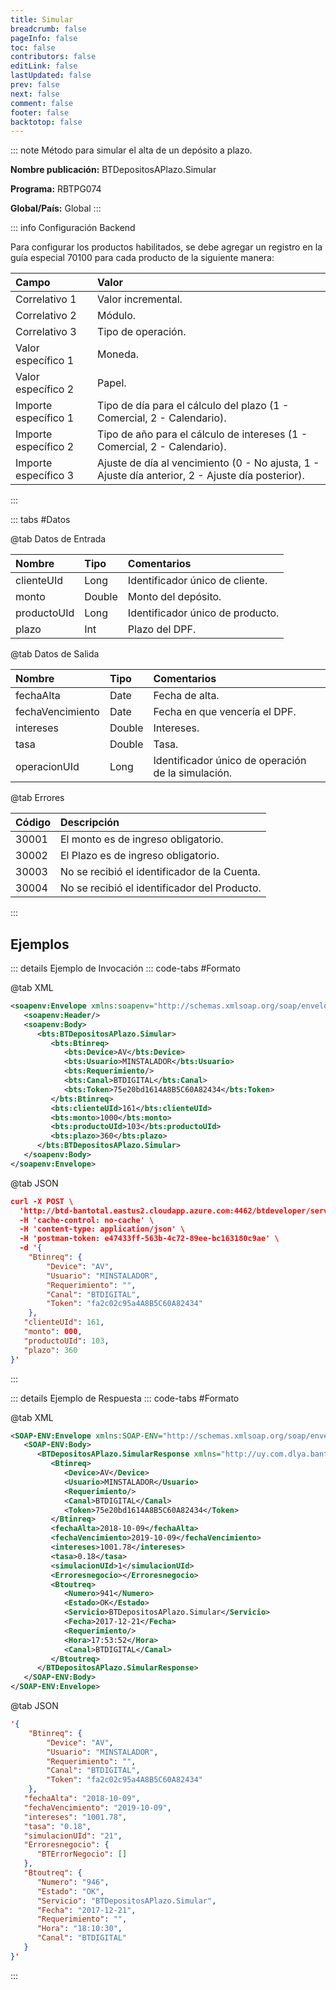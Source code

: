 ```yaml
---
title: Simular
breadcrumb: false
pageInfo: false
toc: false
contributors: false
editLink: false
lastUpdated: false
prev: false
next: false
comment: false
footer: false
backtotop: false
---
```


<!-- ABRE DATOS DEL MÉTODO -->
::: note Método para simular el alta de un depósito a plazo.

**Nombre publicación:** BTDepositosAPlazo.Simular

**Programa:** RBTPG074

**Global/País:** Global
:::
<!-- CIERRA DATOS DEL MÉTODO -->

<!-- ABRE CONFIGURACIÓN BACKEND -->
::: info Configuración Backend

Para configurar los productos habilitados, se debe agregar un registro en la guía especial 70100 para cada producto de la siguiente manera: 

Campo | Valor 
:--------- | :-----------  
Correlativo 1 | Valor incremental. 
Correlativo 2 | Módulo. 
Correlativo 3 | Tipo de operación. 
Valor específico 1 | Moneda. 
Valor específico 2 | Papel. 
Importe específico 1 | Tipo de día para el cálculo del plazo (1 - Comercial, 2 - Calendario). 
Importe específico 2 | Tipo de año para el cálculo de intereses (1 - Comercial, 2 - Calendario).
Importe específico 3 | Ajuste de día al vencimiento (0 - No ajusta, 1 - Ajuste día anterior, 2 - Ajuste día posterior).
:::
<!-- CIERRA CONFIGURACIÓN BACKEND -->

<!-- ABRE TABLA DE DATOS -->
::: tabs #Datos 

@tab Datos de Entrada

Nombre | Tipo | Comentarios
:--------- | :--------- | :---------
clienteUId | Long | Identificador único de cliente.
monto | Double | Monto del depósito.
productoUId | Long | Identificador único de producto.
plazo | Int | Plazo del DPF.

@tab Datos de Salida

Nombre | Tipo | Comentarios
:--------- | :----------- | :-----------
fechaAlta | Date | Fecha de alta.
fechaVencimiento | Date | Fecha en que vencería el DPF.
intereses | Double | Intereses.
tasa | Double | Tasa.
operacionUId | Long | Identificador único de operación de la simulación.

@tab Errores

Código | Descripción
:--------- | :-----------
30001 | El monto es de ingreso obligatorio.
30002 | El Plazo es de ingreso obligatorio.
30003 | No se recibió el identificador de la Cuenta.
30004 | No se recibió el identificador del Producto.
::: 
<!-- CIERRA TABLA DE DATOS -->

## **Ejemplos**

<!-- ABRE EJEMPLO DE INVOCACIÓN -->
::: details Ejemplo de Invocación 
::: code-tabs #Formato

@tab XML
```xml
<soapenv:Envelope xmlns:soapenv="http://schemas.xmlsoap.org/soap/envelope/" xmlns:bts="http://uy.com.dlya.bantotal/BTSOA/">
   <soapenv:Header/>
   <soapenv:Body>
      <bts:BTDepositosAPlazo.Simular>
         <bts:Btinreq>
            <bts:Device>AV</bts:Device>
            <bts:Usuario>MINSTALADOR</bts:Usuario>
            <bts:Requerimiento/>
            <bts:Canal>BTDIGITAL</bts:Canal>
            <bts:Token>75e20bd1614A8B5C60A82434</bts:Token>
         </bts:Btinreq>
         <bts:clienteUId>161</bts:clienteUId>
         <bts:monto>1000</bts:monto>
         <bts:productoUId>103</bts:productoUId>
         <bts:plazo>360</bts:plazo>
      </bts:BTDepositosAPlazo.Simular>
   </soapenv:Body>
</soapenv:Envelope>
```

@tab JSON
```json
curl -X POST \
  'http://btd-bantotal.eastus2.cloudapp.azure.com:4462/btdeveloper/servlet/com.dlya.bantotal.odwsbt_BTDepositosAPlazo?Simular=' \
  -H 'cache-control: no-cache' \
  -H 'content-type: application/json' \
  -H 'postman-token: e47433ff-563b-4c72-89ee-bc163180c9ae' \
  -d '{
	"Btinreq": {
		"Device": "AV",
		"Usuario": "MINSTALADOR",
		"Requerimiento": "",
		"Canal": "BTDIGITAL",
		"Token": "fa2c02c95a4A8B5C60A82434"
	},
   "clienteUId": 161,
   "monto": 000,
   "productoUId": 103,
   "plazo": 360
}'
```
:::
<!-- CIERRA EJEMPLO DE INVOCACIÓN -->

<!-- ABRE EJEMPLO DE RESPUESTA -->
::: details Ejemplo de Respuesta 
::: code-tabs #Formato

@tab XML
```xml
<SOAP-ENV:Envelope xmlns:SOAP-ENV="http://schemas.xmlsoap.org/soap/envelope/" xmlns:xsd="http://www.w3.org/2001/XMLSchema" xmlns:SOAP-ENC="http://schemas.xmlsoap.org/soap/encoding/" xmlns:xsi="http://www.w3.org/2001/XMLSchema-instance">
   <SOAP-ENV:Body>
      <BTDepositosAPlazo.SimularResponse xmlns="http://uy.com.dlya.bantotal/BTSOA/">
         <Btinreq>
            <Device>AV</Device>
            <Usuario>MINSTALADOR</Usuario>
            <Requerimiento/>
            <Canal>BTDIGITAL</Canal>
            <Token>75e20bd1614A8B5C60A82434</Token>
         </Btinreq>
         <fechaAlta>2018-10-09</fechaAlta>
         <fechaVencimiento>2019-10-09</fechaVencimiento>
         <intereses>1001.78</intereses>
         <tasa>0.18</tasa>
         <simulacionUId>1</simulacionUId>
         <Erroresnegocio></Erroresnegocio>
         <Btoutreq>
            <Numero>941</Numero>
            <Estado>OK</Estado>
            <Servicio>BTDepositosAPlazo.Simular</Servicio>
            <Fecha>2017-12-21</Fecha>
            <Requerimiento/>
            <Hora>17:53:52</Hora>
            <Canal>BTDIGITAL</Canal>
         </Btoutreq>
      </BTDepositosAPlazo.SimularResponse>
   </SOAP-ENV:Body>
</SOAP-ENV:Envelope>
```

@tab JSON
```json
'{
	"Btinreq": {
		"Device": "AV",
		"Usuario": "MINSTALADOR",
		"Requerimiento": "",
		"Canal": "BTDIGITAL",
		"Token": "fa2c02c95a4A8B5C60A82434"
	},
   "fechaAlta": "2018-10-09",
   "fechaVencimiento": "2019-10-09",
   "intereses": "1001.78",
   "tasa": "0.18",
   "simulacionUId": "21",
   "Erroresnegocio": {
      "BTErrorNegocio": []
   },
   "Btoutreq": {
      "Numero": "946",
      "Estado": "OK",
      "Servicio": "BTDepositosAPlazo.Simular",
      "Fecha": "2017-12-21",
      "Requerimiento": "",
      "Hora": "18:10:30",
      "Canal": "BTDIGITAL"
   }
}'
```
::: 
<!-- CIERRA EJEMPLO DE RESPUESTA -->